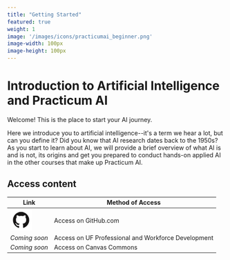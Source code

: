 ```yaml
---
title: "Getting Started"
featured: true
weight: 1
image: '/images/icons/practicumai_beginner.png'
image-width: 100px
image-height: 100px
---
```


# Introduction to Artificial Intelligence and Practicum AI

Welcome! This is the place to start your AI journey.

Here we introduce you to artificial intelligence--it's a term we hear a lot, but can you define it? Did you know that AI research dates back to the 1950s? As you start to learn about AI, we will provide a brief overview of what AI is and is not, its origins and get you prepared to conduct hands-on applied AI in the other courses that make up Practicum AI.

## Access content

Link | Method of Access
-----|-----------------
<a href='https://github.com/PracticumAI/getting_started'><img src='../images/GitHub-Mark.png' alt='GitHub.com logo' width=50></a> | Access on GitHub.com
*Coming soon* | Access on UF Professional and Workforce Development
*Coming soon* | Access on Canvas Commons


